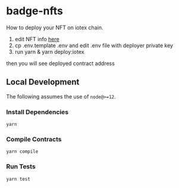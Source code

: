 # badge-nfts

How to deploy your NFT on iotex chain.

1. edit NFT info [here](/deploy/Deploy-BatchMintBadge.js#L11-L13)
2. cp .env.template .env and edit .env file with deployer private key
3. run yarn & yarn deploy:iotex

then you will see deployed contract address

## Local Development

The following assumes the use of `node@>=12`.

### Install Dependencies

`yarn`

### Compile Contracts

`yarn compile`

### Run Tests

`yarn test`
